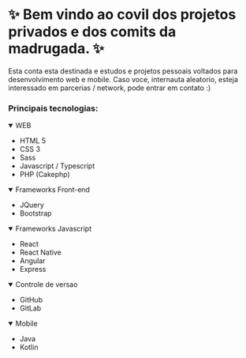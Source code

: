 <head>
  <link rel="stylesheet" href="./style.css"/>
</head>

<body>
  <h1> ✨ Bem vindo ao covil dos projetos privados e dos comits da madrugada. ✨ </h1>

  <p>
    Esta conta esta destinada e estudos e projetos pessoais voltados para desenvolvimento web e mobile. Caso voce, internauta aleatorio, esteja interessado em parcerias / network, pode entrar em contato :) 
  </p>

  <h3>Principais tecnologias:</h3>
  <div class="skills">
    <div class="skill">
      <details open>
        <summary>WEB</summary>
        <ul>
          <li>HTML 5</li>
          <li>CSS 3</li>
          <li>Sass</li>
          <li>Javascript / Typescript</li>
          <li>PHP (Cakephp)</li>
        </ul>
      </details>
    </div>
    <div class="skill">
      <details open>
        <summary>Frameworks Front-end</summary>
        <ul>
          <li>JQuery</li>
          <li>Bootstrap</li>
        </ul>
      </details>
    </div>
    <div class="skill">
      <details open>
        <summary>Frameworks Javascript</summary> 
        <ul>
          <li>React</li>
          <li>React Native</li>
          <li>Angular</li>
          <li>Express</li>
        </ul>
       </details>
    </div>
    <div class="skill">
      <details open>
        <summary>Controle de versao</summary> 
        <ul>
          <li>GitHub</li>
          <li>GitLab</li>
        </ul>
      </details>
    </div>
    <div class="skill">
      <details open>
        <summary>Mobile</summary> 
        <ul>
          <li>Java</li>
          <li>Kotlin</li>
        </ul>
      </details>
    </div>
  </div>
</body>
